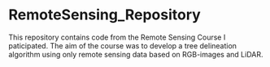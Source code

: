 # RemoteSensing_Repository
 This repository contains code from the Remote Sensing Course I paticipated.
 The aim of the course was to develop a tree delineation algorithm using only remote sensing data based on RGB-images and LiDAR.  
